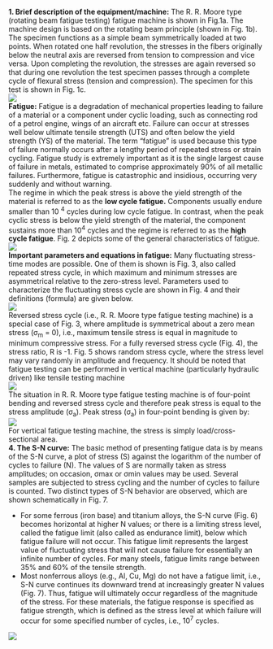 <b>1. Brief description of the equipment/machine:</b> The R. R. Moore type (rotating beam fatigue testing) fatigue machine is shown in Fig.1a. The machine design is based on the rotating beam principle (shown in Fig. 1b). The specimen functions as a simple beam symmetrically loaded at two points. When rotated one half revolution, the stresses in the fibers originally below the neutral axis are reversed from tension to compression and vice versa. Upon completing the revolution, the stresses are again reversed so that during one revolution the test specimen passes through a complete cycle of flexural stress (tension and compression). The specimen for this test is shown in Fig. 1c. <br>
<image src="images/image1.png"><br>
<b>Fatigue:</b> Fatigue is a degradation of mechanical properties leading to failure of a material or a component under cyclic loading, such as connecting rod of a petrol engine, wings of an aircraft etc. Failure can occur at stresses well below ultimate tensile strength (UTS) and often below the yield strength (YS) of the material. The term “fatigue” is used because this type of failure normally occurs after a lengthy period of repeated stress or strain cycling. Fatigue study is extremely important as it is the single largest cause of failure in metals, estimated to comprise approximately 90% of all metallic failures. Furthermore, fatigue is catastrophic and insidious, occurring very suddenly and without warning.<br> 
The regime in which the peak stress is above the yield strength of the material is referred to as the <b>low cycle fatigue.</b> Components usually endure  smaller than 10 <sup>4</sup> cycles during low cycle fatigue. In contrast, when the peak cyclic stress is below the yield strength of the material, the component sustains more than 10<sup>4</sup> cycles and the regime is referred to as the <b>high cycle fatigue</b>. Fig. 2 depicts some of the general characteristics of fatigue. <br>
<image src="images/image2.png"><br>
<b>Important parameters and equations in fatigue:</b> Many fluctuating stress-time modes are possible. One of them is shown is Fig. 3, also called repeated stress cycle, in which maximum and minimum stresses are asymmetrical relative to the zero-stress level. Parameters used to characterize the fluctuating stress cycle are shown in Fig. 4 and their definitions (formula) are given below.<br> 
<image src="images/image3.png"><br>
Reversed stress cycle (i.e., R. R. Moore type fatigue testing machine) is a special case of Fig. 3, where amplitude is symmetrical about a zero mean stress (σ<sub>m</sub> = 0), i.e., maximum tensile stress is equal in magnitude to minimum compressive stress. For a fully reversed stress cycle (Fig. 4), the stress ratio, R is -1. Fig. 5 shows random stress cycle, where the stress level may vary randomly in amplitude and frequency. It should be noted that fatigue testing can be performed in vertical machine (particularly hydraulic driven) like tensile testing machine<br>
<image src="images/image4.png"><br>
The situation in R. R. Moore type fatigue testing machine is of four-point bending and reversed stress cycle and therefore peak stress is equal to the stress amplitude (σ<sub>a</sub>). Peak stress (σ<sub>a</sub>) in four-point bending is given by:<br>
<image src="images/image5.png"><br>
For vertical fatigue testing machine, the stress is simply load/cross-sectional area.<br>
<b>4. The S-N curve:</b> The basic method of presenting fatigue data is by means of the S-N curve, a plot of stress (S) against the logarithm of the number of cycles to failure (N). The values of S are normally taken as stress amplitudes; on occasion, σmax or σmin values may be used. Several samples are subjected to stress cycling and the number of cycles to failure is counted. 
Two distinct types of S-N behavior are observed, which are shown schematically in Fig. 7. <br>
*	For some ferrous (iron base) and titanium alloys, the S-N curve (Fig. 6) becomes horizontal at higher N values; or there is a limiting stress level, called the fatigue limit (also called as endurance limit), below which fatigue failure will not occur. This fatigue limit represents the largest value of fluctuating stress that will not cause failure for essentially an infinite number of cycles. For many steels, fatigue limits range between 35% and 60% of the tensile strength.<br>
*	Most nonferrous alloys (e.g., Al, Cu, Mg) do not have a fatigue limit, i.e., S-N curve continues its downward trend at increasingly greater N values (Fig. 7). Thus, fatigue will ultimately occur regardless of the magnitude of the stress. For these materials, the fatigue response is specified as fatigue strength, which is defined as the stress level at which failure will occur for some specified number of cycles, i.e., 10<sup>7</sup> cycles.<br>
<image src="images/image6.png">

